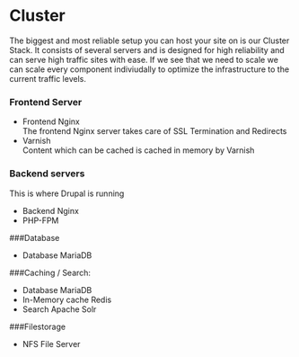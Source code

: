 # Cluster

The biggest and most reliable setup you can host your site on is our Cluster Stack. It consists of several servers and is designed for high reliability and can serve high traffic sites with ease. If we see that we need to scale we can scale every component indiviudally to optimize the infrastructure to the current traffic levels.

### Frontend Server
* Frontend Nginx  
The frontend Nginx server takes care of SSL Termination and Redirects
* Varnish  
Content which can be cached is cached in memory by Varnish

### Backend servers
This is where Drupal is running

* Backend Nginx
* PHP-FPM


###Database
* Database MariaDB

###Caching / Search:
* Database MariaDB
* In-Memory cache Redis
* Search Apache Solr


###Filestorage
* NFS File Server

